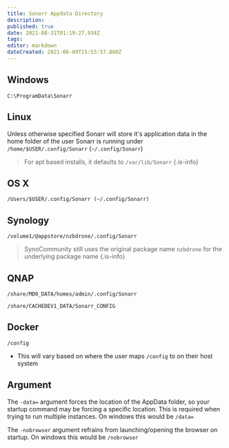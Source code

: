 ```yaml
---
title: Sonarr Appdata Directory
description: 
published: true
date: 2021-08-31T01:19:27.934Z
tags: 
editor: markdown
dateCreated: 2021-06-09T15:53:57.860Z
---
```


## Windows

`C:\ProgramData\Sonarr`

## Linux

Unless otherwise specified Sonarr will store it's application data in the home folder of the user Sonarr is running under `/home/$USER/.config/Sonarr` (`~/.config/Sonarr`)

> For apt based installs, it defaults to `/var/lib/Sonarr`
{.is-info}

## OS X

`/Users/$USER/.config/Sonarr (~/.config/Sonarr)`

## Synology

`/volume1/@appstore/nzbdrone/.config/Sonarr`

> SynoCommunity still uses the original package name `nzbdrone` for the underlying package name {.is-info}

## QNAP

`/share/MD0_DATA/homes/admin/.config/Sonarr`

`/share/CACHEDEV1_DATA/Sonarr_CONFIG`

## Docker

`/config`

- This will vary based on where the user maps `/config` to on their host system

## Argument

The `-data=` argument forces the location of the AppData folder, so your startup command may be forcing a specific location. This is required when trying to run multiple instances. On windows this would be `/data=`

The `-nobrowser` argument refrains from launching/opening the browser on startup. On windows this would be `/nobrowser`
